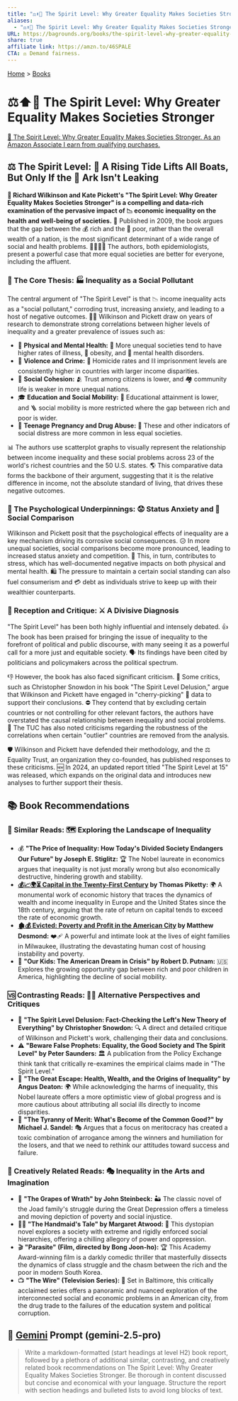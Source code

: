 ```yaml
---
title: "⚖️⬆️🤝 The Spirit Level: Why Greater Equality Makes Societies Stronger"
aliases:
  - "⚖️⬆️🤝 The Spirit Level: Why Greater Equality Makes Societies Stronger"
URL: https://bagrounds.org/books/the-spirit-level-why-greater-equality-makes-societies-stronger
share: true
affiliate link: https://amzn.to/46SPALE
CTA: ⚖️ Demand fairness.
---
```

[Home](../index.md) > [Books](./index.md)  
# ⚖️⬆️🤝 The Spirit Level: Why Greater Equality Makes Societies Stronger  
[🛒 The Spirit Level: Why Greater Equality Makes Societies Stronger. As an Amazon Associate I earn from qualifying purchases.](https://amzn.to/46SPALE)  
  
## ⚖️ The Spirit Level: 🌊 A Rising Tide Lifts All Boats, But Only If the 🚢 Ark Isn't Leaking  
  
**📖 Richard Wilkinson and Kate Pickett's "The Spirit Level: Why Greater Equality Makes Societies Stronger" is a compelling and data-rich examination of the pervasive impact of 📉 economic inequality on the health and well-being of societies.** 📅 Published in 2009, the book argues that the gap between the 💰 rich and the 💸 poor, rather than the overall wealth of a nation, is the most significant determinant of a wide range of social and health problems. 👩‍⚕️👨‍⚕️ The authors, both epidemiologists, present a powerful case that more equal societies are better for everyone, including the affluent.  
  
### 🎯 The Core Thesis: 🏭 Inequality as a Social Pollutant  
  
The central argument of "The Spirit Level" is that 📉 income inequality acts as a "social pollutant," corroding trust, increasing anxiety, and leading to a host of negative outcomes. 👩‍🔬 Wilkinson and Pickett draw on years of research to demonstrate strong correlations between higher levels of inequality and a greater prevalence of issues such as:  
  
* 🤕 **Physical and Mental Health:** 🏥 More unequal societies tend to have higher rates of illness, 🍔 obesity, and 🧠 mental health disorders.  
* 🚨 **Violence and Crime:** 🔪 Homicide rates and ⛓️ imprisonment levels are consistently higher in countries with larger income disparities.  
* 🤝 **Social Cohesion:** 🫂 Trust among citizens is lower, and 🏘️ community life is weaker in more unequal nations.  
* 🎓 **Education and Social Mobility:** 🍎 Educational attainment is lower, and 🪜 social mobility is more restricted where the gap between rich and poor is wider.  
* 🤰 **Teenage Pregnancy and Drug Abuse:** 💊 These and other indicators of social distress are more common in less equal societies.  
  
📊 The authors use scatterplot graphs to visually represent the relationship between income inequality and these social problems across 23 of the world's richest countries and the 50 U.S. states. 🌎 This comparative data forms the backbone of their argument, suggesting that it is the relative difference in income, not the absolute standard of living, that drives these negative outcomes.  
  
### 🧠 The Psychological Underpinnings: 😟 Status Anxiety and 👯 Social Comparison  
  
Wilkinson and Pickett posit that the psychological effects of inequality are a key mechanism driving its corrosive social consequences. 😥 In more unequal societies, social comparisons become more pronounced, leading to increased status anxiety and competition. 🤯 This, in turn, contributes to stress, which has well-documented negative impacts on both physical and mental health. 🛍️ The pressure to maintain a certain social standing can also fuel consumerism and 💳 debt as individuals strive to keep up with their wealthier counterparts.  
  
### 📢 Reception and Critique: ⚔️ A Divisive Diagnosis  
  
"The Spirit Level" has been both highly influential and intensely debated. 👍 The book has been praised for bringing the issue of inequality to the forefront of political and public discourse, with many seeing it as a powerful call for a more just and equitable society. 🗣️ Its findings have been cited by politicians and policymakers across the political spectrum.  
  
👎 However, the book has also faced significant criticism. 🧐 Some critics, such as Christopher Snowdon in his book "The Spirit Level Delusion," argue that Wilkinson and Pickett have engaged in "cherry-picking" 🍒 data to support their conclusions. ⛔ They contend that by excluding certain countries or not controlling for other relevant factors, the authors have overstated the causal relationship between inequality and social problems. 📝 The TUC has also noted criticisms regarding the robustness of the correlations when certain "outlier" countries are removed from the analysis.  
  
🛡️ Wilkinson and Pickett have defended their methodology, and the ⚖️ Equality Trust, an organization they co-founded, has published responses to these criticisms. 🆕 In 2024, an updated report titled "The Spirit Level at 15" was released, which expands on the original data and introduces new analyses to further support their thesis.  
  
## 📚 Book Recommendations  
  
### 🤝 Similar Reads: 🗺️ Exploring the Landscape of Inequality  
  
* 💰 **"The Price of Inequality: How Today's Divided Society Endangers Our Future" by Joseph E. Stiglitz:** 🏆 The Nobel laureate in economics argues that inequality is not just morally wrong but also economically destructive, hindering growth and stability.  
* **[💰📈🌍⏳ Capital in the Twenty-First Century](./capital-in-the-twenty-first-century.md) by Thomas Piketty:** 🌍 A monumental work of economic history that traces the dynamics of wealth and income inequality in Europe and the United States since the 18th century, arguing that the rate of return on capital tends to exceed the rate of economic growth.  
* **[🏚️💰 Evicted: Poverty and Profit in the American City](./evicted-poverty-and-profit-in-the-american-city.md) by Matthew Desmond:** ❤️‍🩹 A powerful and intimate look at the lives of eight families in Milwaukee, illustrating the devastating human cost of housing instability and poverty.  
* 👦 **"Our Kids: The American Dream in Crisis" by Robert D. Putnam:** 🇺🇸 Explores the growing opportunity gap between rich and poor children in America, highlighting the decline of social mobility.  
  
### 🆚 Contrasting Reads: 😵‍💫 Alternative Perspectives and Critiques  
  
* 🤥 **"The Spirit Level Delusion: Fact-Checking the Left's New Theory of Everything" by Christopher Snowdon:** 🔍 A direct and detailed critique of Wilkinson and Pickett's work, challenging their data and conclusions.  
* ⚠️ **"Beware False Prophets: Equality, the Good Society and The Spirit Level" by Peter Saunders:** 🏛️ A publication from the Policy Exchange think tank that critically re-examines the empirical claims made in "The Spirit Level."  
* 🚀 **"The Great Escape: Health, Wealth, and the Origins of Inequality" by Angus Deaton:** 🌍 While acknowledging the harms of inequality, this Nobel laureate offers a more optimistic view of global progress and is more cautious about attributing all social ills directly to income disparities.  
* 👑 **"The Tyranny of Merit: What's Become of the Common Good?" by Michael J. Sandel:** 🎭 Argues that a focus on meritocracy has created a toxic combination of arrogance among the winners and humiliation for the losers, and that we need to rethink our attitudes toward success and failure.  
  
### 🎨 Creatively Related Reads: 🎭 Inequality in the Arts and Imagination  
  
* 🍇 **"The Grapes of Wrath" by John Steinbeck:** 🏜️ The classic novel of the Joad family's struggle during the Great Depression offers a timeless and moving depiction of poverty and social injustice.  
* 👩‍🦰 **"The Handmaid's Tale" by Margaret Atwood:** 🚨 This dystopian novel explores a society with extreme and rigidly enforced social hierarchies, offering a chilling allegory of power and oppression.  
* 🎬 **"Parasite" (Film, directed by Bong Joon-ho):** 🏆 This Academy Award-winning film is a darkly comedic thriller that masterfully dissects the dynamics of class struggle and the chasm between the rich and the poor in modern South Korea.  
* 📺 **"The Wire" (Television Series):** 🌆 Set in Baltimore, this critically acclaimed series offers a panoramic and nuanced exploration of the interconnected social and economic problems in an American city, from the drug trade to the failures of the education system and political corruption.  
  
## 💬 [Gemini](../software/gemini.md) Prompt (gemini-2.5-pro)  
> Write a markdown-formatted (start headings at level H2) book report, followed by a plethora of additional similar, contrasting, and creatively related book recommendations on The Spirit Level: Why Greater Equality Makes Societies Stronger. Be thorough in content discussed but concise and economical with your language. Structure the report with section headings and bulleted lists to avoid long blocks of text.